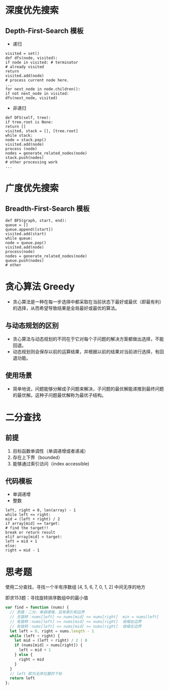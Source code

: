 # 深度优先搜索

## Depth-First-Search 模板

- 递归

```
visited = set()
def dfs(node, visited):
if node in visited: # terminator
# already visited
return
visited.add(node)
# process current node here.
...
for next_node in node.children():
if not next_node in visited:
dfs(next_node, visited)
```

- 非递归

```
def DFS(self, tree):
if tree.root is None:
return []
visited, stack = [], [tree.root]
while stack:
node = stack.pop()
visited.add(node)
process (node)
nodes = generate_related_nodes(node)
stack.push(nodes)
# other processing work
...
```



# 广度优先搜索

## Breadth-First-Search 模板

```
def BFS(graph, start, end):
queue = []
queue.append([start])
visited.add(start)
while queue:
node = queue.pop()
visited.add(node)
process(node)
nodes = generate_related_nodes(node)
queue.push(nodes)
# other
```



# 贪心算法 Greedy

- 贪心算法是一种在每一步选择中都采取在当前状态下最好或最优（即最有利）的选择，从而希望导致结果是全局最好或最优的算法。



## 与动态规划的区别

- 贪心算法与动态规划的不同在于它对每个子问题的解决方案都做出选择，不能回退。
- 动态规划则会保存以前的运算结果，并根据以前的结果对当前进行选择，有回退功能。



## 使用场景

- 简单地说，问题能够分解成子问题来解决，子问题的最优解能递推到最终问题的最优解。这种子问题最优解称为最优子结构。



# 二分查找

## 前提

1. 目标函数单调性（单调递增或者递减）
2. 存在上下界（bounded）
3. 能够通过索引访问（index accessible)



## 代码模板

- 单调递增
- 整数

```
left, right = 0, len(array) - 1
while left <= right:
mid = (left + right) / 2
if array[mid] == target:
# find the target!!
break or return result
elif array[mid] < target:
left = mid + 1
else:
right = mid - 1
```



# 思考题

使用二分查找，寻找一个半有序数组 [4, 5, 6, 7, 0, 1, 2] 中间无序的地方

即求153题：寻找旋转排序数组中的最小值

```javascript
var find = function (nums) {
  // 思路：二分，单调递增、且有索引和边界
  // 无旋转：nums[left] <= nums[mid] <= nums[right]  min = nums[left]
  // 有旋转：nums[left] >= nums[mid] <= nums[right]  收缩右边界
  // 有旋转：nums[left] <= nums[mid] >= nums[right]  收缩左边界
  let left = 0, right = nums.length - 1
  while (left < right) {
    let mid = (left + right) / 2 | 0
    if (nums[mid] > nums[right]) {
      left = mid + 1
    } else {
      right = mid
    }
  }
  // left 即为无序位置的下标
  return left
};
```

